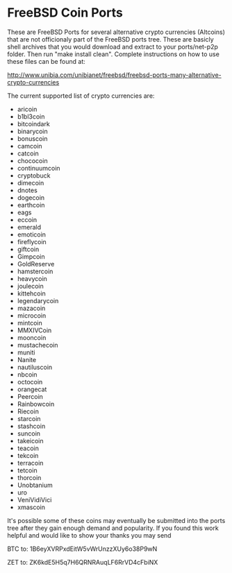 FreeBSD Coin Ports
==================

These are FreeBSD Ports for several alternative crypto currencies (Altcoins) that are not officionaly part of the FreeBSD ports tree. These are basicly shell archives that you would download and extract to your ports/net-p2p folder.  Then run "make install clean".  Complete instructions on how to use these files can be found at:

http://www.unibia.com/unibianet/freebsd/freebsd-ports-many-alternative-crypto-currencies

The current supported list of crypto currencies are:

- aricoin
- b1bl3coin
- bitcoindark
- binarycoin
- bonuscoin
- camcoin
- catcoin
- chococoin
- continuumcoin
- cryptobuck
- dimecoin
- dnotes
- dogecoin
- earthcoin
- eags
- eccoin
- emerald
- emoticoin
- fireflycoin
- giftcoin
- Gimpcoin
- GoldReserve
- hamstercoin
- heavycoin
- joulecoin
- kittehcoin
- legendarycoin
- mazacoin
- microcoin
- mintcoin
- MMXIVCoin
- mooncoin
- mustachecoin
- muniti
- Nanite
- nautiluscoin
- nbcoin
- octocoin
- orangecat
- Peercoin
- Rainbowcoin
- Riecoin
- starcoin
- stashcoin
- suncoin
- takeicoin
- teacoin
- tekcoin
- terracoin
- tetcoin
- thorcoin
- Unobtanium
- uro
- VeniVidiVici
- xmascoin

It's possible some of these coins may eventually be submitted into the ports tree after they gain enough demand and popularity.  If you found this work helpful and would like to show your thanks you may send

BTC to: 1B6eyXVRPxdEitW5vWrUnzzXUy6o38P9wN

ZET to: ZK6kdE5H5q7H6QRNRAuqLF6RrVD4cFbiNX
